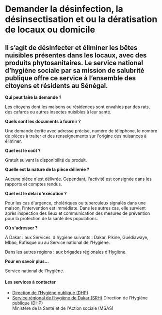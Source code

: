 # Demander la désinfection, la désinsectisation et ou la dératisation de locaux ou domicile

Il s’agit de désinfecter et éliminer les bêtes nuisibles présentes dans les locaux, avec des produits phytosanitaires. Le service national d’hygiène sociale par sa mission de salubrité publique offre ce service à l’ensemble des citoyens et résidents au Sénégal.
---------------------------------------------------------------------------------------------------------------------------------------------------------------------------------------------------------------------------------------------------------------------

**Qui peut faire la demande ?**

Les citoyens dont les maisons ou résidences sont envahies par des rats, des cafards ou autres insectes nuisibles à leur santé.

**Quels sont les documents à fournir ?**

Une demande écrite avec adresse précise, numéro de téléphone, le nombre de pièces à traiter et des renseignements sur l'origine des nuisances à éliminer.

**Quel est le coût ?**

Gratuit suivant la disponibilité du produit.

**Quelle est la nature de la pièce délivrée ?**   
  
Aucune pièce n'est délivrée. Cependant, l'activité est consignée dans les rapports et comptes rendus.

**Quel est le délai d'exécution ?**

Pour les cas d'urgence, cholériques ou tuberculeux signalés dans une maison, l'intervention est immédiate. Dans les autres cas, elle survient après inspection des lieux et communication des mesures de prévention pour la protection de la santé des populations.

**Où s'adresser ?**

A Dakar : aux Services  d'hygiène suivants : Dakar, Pikine, Guédiawaye, Mbao, Rufisque ou au Service national de l'Hygiène.  

Dans les autres régions : aux brigades régionales d'Hygiène.  

**Pour en savoir plus...**

Service national de l'hygiène.

#### Les services à contacter

*   [Direction de l’Hygiène publique (DHP)](../../../services/direction-de-lhygiene-publique-dhp.md)
*   [Service régional de l’hygiène de Dakar (SRH)](../../../services/service-regional-de-lhygiene-de-dakar-srh.md) Direction de l’Hygiène publique (DHP)  
    Ministère de la Santé et de l'Action sociale (MSAS)